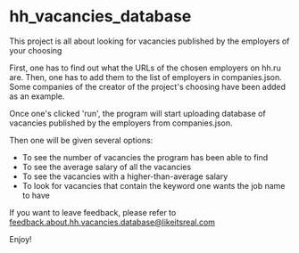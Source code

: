 # hh_vacancies_database
This project is all about looking for vacancies published by the employers of your choosing

First, one has to find out what the URLs of the chosen employers on hh.ru are. 
Then, one has to add them to the list of employers in companies.json.
Some companies of the creator of the project's choosing have been added as an example.

Once one's clicked 'run', the program will start uploading database of vacancies published by the employers from companies.json. 

Then one will be given several options:
- To see the number of vacancies the program has been able to find
- To see the average salary of all the vacancies
- To see the vacancies with a higher-than-average salary
- To look for vacancies that contain the keyword one wants the job name to have

If you want to leave feedback, please refer to feedback.about.hh.vacancies.database@likeitsreal.com

Enjoy!
